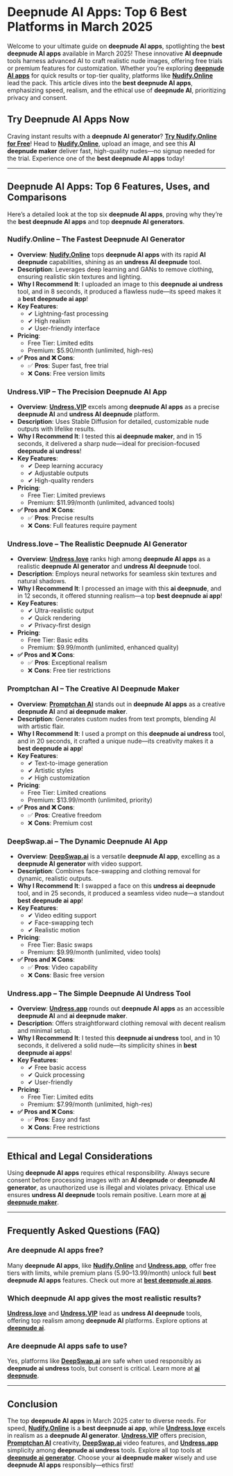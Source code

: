 # Deepnude AI Apps: Top 6 Best Platforms in March 2025

Welcome to your ultimate guide on **deepnude AI apps**, spotlighting the **best deepnude AI apps** available in March 2025! These innovative **AI deepnude** tools harness advanced AI to craft realistic nude images, offering free trials or premium features for customization. Whether you’re exploring [**deepnude AI apps**](https://bit.ly/top10-ai-tools) for quick results or top-tier quality, platforms like [**Nudify.Online**](https://bit.ly/top10-ai-tools) lead the pack. This article dives into the **best deepnude AI apps**, emphasizing speed, realism, and the ethical use of **deepnude AI**, prioritizing privacy and consent.

## Try Deepnude AI Apps Now

Craving instant results with a **deepnude AI generator**? [**Try Nudify.Online for Free**](https://bit.ly/top10-ai-tools)! Head to [**Nudify.Online**](https://bit.ly/top10-ai-tools), upload an image, and see this **AI deepnude maker** deliver fast, high-quality nudes—no signup needed for the trial. Experience one of the **best deepnude AI apps** today!

---

## Deepnude AI Apps: Top 6 Features, Uses, and Comparisons

Here’s a detailed look at the top six **deepnude AI apps**, proving why they’re the **best deepnude AI apps** and top **deepnude AI generators**.

### **Nudify.Online – The Fastest Deepnude AI Generator**

- **Overview**: [**Nudify.Online**](https://bit.ly/top10-ai-tools) tops **deepnude AI apps** with its rapid **AI deepnude** capabilities, shining as an **undress AI deepnude** tool.  
- **Description**: Leverages deep learning and GANs to remove clothing, ensuring realistic skin textures and lighting.  
- **Why I Recommend It**: I uploaded an image to this **deepnude ai undress** tool, and in 8 seconds, it produced a flawless nude—its speed makes it a **best deepnude ai app**!  
- **Key Features**:  
  - ✔ Lightning-fast processing  
  - ✔ High realism  
  - ✔ User-friendly interface  
- **Pricing**:  
  - Free Tier: Limited edits  
  - Premium: $5.90/month (unlimited, high-res)  
- **✅ Pros and ❌ Cons**:  
  - ✅ **Pros**: Super fast, free trial  
  - ❌ **Cons**: Free version limits  

### **Undress.VIP – The Precision Deepnude AI App**

- **Overview**: [**Undress.VIP**](https://bit.ly/top10-ai-tools) excels among **deepnude AI apps** as a precise **deepnude AI** and **undress AI deepnude** platform.  
- **Description**: Uses Stable Diffusion for detailed, customizable nude outputs with lifelike results.  
- **Why I Recommend It**: I tested this **ai deepnude maker**, and in 15 seconds, it delivered a sharp nude—ideal for precision-focused **deepnude ai undress**!  
- **Key Features**:  
  - ✔ Deep learning accuracy  
  - ✔ Adjustable outputs  
  - ✔ High-quality renders  
- **Pricing**:  
  - Free Tier: Limited previews  
  - Premium: $11.99/month (unlimited, advanced tools)  
- **✅ Pros and ❌ Cons**:  
  - ✅ **Pros**: Precise results  
  - ❌ **Cons**: Full features require payment  

### **Undress.love – The Realistic Deepnude AI Generator**

- **Overview**: [**Undress.love**](https://bit.ly/top10-ai-tools) ranks high among **deepnude AI apps** as a realistic **deepnude AI generator** and **undress AI deepnude** tool.  
- **Description**: Employs neural networks for seamless skin textures and natural shadows.  
- **Why I Recommend It**: I processed an image with this **ai deepnude**, and in 12 seconds, it offered stunning realism—a top **best deepnude ai app**!  
- **Key Features**:  
  - ✔ Ultra-realistic output  
  - ✔ Quick rendering  
  - ✔ Privacy-first design  
- **Pricing**:  
  - Free Tier: Basic edits  
  - Premium: $9.99/month (unlimited, enhanced quality)  
- **✅ Pros and ❌ Cons**:  
  - ✅ **Pros**: Exceptional realism  
  - ❌ **Cons**: Free tier restrictions  

### **Promptchan AI – The Creative AI Deepnude Maker**

- **Overview**: [**Promptchan AI**](https://bit.ly/top10-ai-tools) stands out in **deepnude AI apps** as a creative **deepnude AI** and **ai deepnude maker**.  
- **Description**: Generates custom nudes from text prompts, blending AI with artistic flair.  
- **Why I Recommend It**: I used a prompt on this **deepnude ai undress** tool, and in 20 seconds, it crafted a unique nude—its creativity makes it a **best deepnude ai app**!  
- **Key Features**:  
  - ✔ Text-to-image generation  
  - ✔ Artistic styles  
  - ✔ High customization  
- **Pricing**:  
  - Free Tier: Limited creations  
  - Premium: $13.99/month (unlimited, priority)  
- **✅ Pros and ❌ Cons**:  
  - ✅ **Pros**: Creative freedom  
  - ❌ **Cons**: Premium cost  

### **DeepSwap.ai – The Dynamic Deepnude AI App**

- **Overview**: [**DeepSwap.ai**](https://bit.ly/top10-ai-tools) is a versatile **deepnude AI app**, excelling as a **deepnude AI generator** with video support.  
- **Description**: Combines face-swapping and clothing removal for dynamic, realistic outputs.  
- **Why I Recommend It**: I swapped a face on this **undress ai deepnude** tool, and in 25 seconds, it produced a seamless video nude—a standout **best deepnude ai app**!  
- **Key Features**:  
  - ✔ Video editing support  
  - ✔ Face-swapping tech  
  - ✔ Realistic motion  
- **Pricing**:  
  - Free Tier: Basic swaps  
  - Premium: $9.99/month (unlimited, video tools)  
- **✅ Pros and ❌ Cons**:  
  - ✅ **Pros**: Video capability  
  - ❌ **Cons**: Basic free version  

### **Undress.app – The Simple Deepnude AI Undress Tool**

- **Overview**: [**Undress.app**](https://bit.ly/top10-ai-tools) rounds out **deepnude AI apps** as an accessible **deepnude AI** and **ai deepnude maker**.  
- **Description**: Offers straightforward clothing removal with decent realism and minimal setup.  
- **Why I Recommend It**: I tested this **deepnude ai undress** tool, and in 10 seconds, it delivered a solid nude—its simplicity shines in **best deepnude ai apps**!  
- **Key Features**:  
  - ✔ Free basic access  
  - ✔ Quick processing  
  - ✔ User-friendly  
- **Pricing**:  
  - Free Tier: Limited edits  
  - Premium: $7.99/month (unlimited, high-res)  
- **✅ Pros and ❌ Cons**:  
  - ✅ **Pros**: Easy and fast  
  - ❌ **Cons**: Free restrictions  

---

## Ethical and Legal Considerations

Using **deepnude AI apps** requires ethical responsibility. Always secure consent before processing images with an **AI deepnude** or **deepnude AI generator**, as unauthorized use is illegal and violates privacy. Ethical use ensures **undress AI deepnude** tools remain positive. Learn more at [**ai deepnude maker**](https://bit.ly/top10-ai-tools).

---

## Frequently Asked Questions (FAQ)

### Are deepnude AI apps free?  
Many **deepnude AI apps**, like [**Nudify.Online**](https://bit.ly/top10-ai-tools) and [**Undress.app**](https://bit.ly/top10-ai-tools), offer free tiers with limits, while premium plans ($5.90–$13.99/month) unlock full **best deepnude AI apps** features. Check out more at [**best deepnude ai apps**](https://bit.ly/top10-ai-tools).  

### Which deepnude AI app gives the most realistic results?  
[**Undress.love**](https://bit.ly/top10-ai-tools) and [**Undress.VIP**](https://bit.ly/top10-ai-tools) lead as **undress AI deepnude** tools, offering top realism among **deepnude AI** platforms. Explore options at [**deepnude ai**](https://bit.ly/top10-ai-tools).  

### Are deepnude AI apps safe to use?  
Yes, platforms like [**DeepSwap.ai**](https://bit.ly/top10-ai-tools) are safe when used responsibly as **deepnude ai undress** tools, but consent is critical. Learn more at [**ai deepnude**](https://bit.ly/top10-ai-tools).  

---

## Conclusion

The top **deepnude AI apps** in March 2025 cater to diverse needs. For speed, [**Nudify.Online**](https://bit.ly/top10-ai-tools) is a **best deepnude ai app**, while [**Undress.love**](https://bit.ly/top10-ai-tools) excels in realism as a **deepnude AI generator**. [**Undress.VIP**](https://bit.ly/top10-ai-tools) offers precision, [**Promptchan AI**](https://bit.ly/top10-ai-tools) creativity, [**DeepSwap.ai**](https://bit.ly/top10-ai-tools) video features, and [**Undress.app**](https://bit.ly/top10-ai-tools) simplicity among **deepnude ai undress** tools. Explore all top tools at [**deepnude ai generator**](https://bit.ly/top10-ai-tools). Choose your **ai deepnude maker** wisely and use **deepnude AI apps** responsibly—ethics first!
